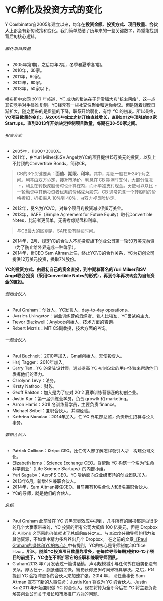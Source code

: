 # YC孵化及投资方式的变化

Y Combinator自2005年建立以来，每年在**投资金额、投资方式、项目数量、合伙人**上都会有新的政策和变化。我们简单总结了历年来的一些关键数字，希望能找到背后的核心逻辑。

###### 孵化项目数量
- 2005年第1期，之后每年2期，冬季和夏季各1期。
- 2010年，30家。
- 2011年，60家。
- 2012年，80家。
- 2013年，50家以下。

福布斯中文网 2013 年报道，YC 成功的秘诀在于异常强大的"校友网络"，这一点其它竞争对手很难复制。YC经常有一些社交性聚会和迷你会议。但是随着规模日渐扩大，随之而来的是质量的下降，联系开始弱化，有悖 YC 的初衷。所以最终，**YC项目数量的变化，从2005年成立之初开始直线增长，直到2012年顶峰的80家Startups。直到2013年开始决定控制项目数量，每期在30-50家之间。**

###### 投资方式
- 2005年，11000+3000X。
- 2011年，由Yuri Milner和SV Angel为YC的项目提供15万美元的投资，以及上不封顶的Convertible Bonds，简称CB。

> CB的3个关键要素：**面值、期限、利率**。其中，期限一般在6-24个月之间。利率由双方协定，接近市场价。利息在 CB 期满时支付，大部分情况下，利息在转换成股份时也计算在内，而不单独支付现金。天使可以以比下一轮融资中其他投资者优惠的价格成为股东。CB 通常包含一个转股时的价格折扣，折扣率从 10%到 40%，由双方视风险协定。

- 2012年，更名为YCVC，对每个项目的投资减少到8万美金。
- 2013年，SAFE（Simple Agreement for Future Equity）取代Convertible Notes，比前者更简单，无需考虑期限和利率。

> 与CB最大的区别是，SAFE没有赎回时间。

- 2014年，2月，规定YC的合伙人不能投资旗下创业公司第一轮50万美元融资（为了防止给外界造成一种暗示）。
- 2014年，新CEO Sam Altman上任，终止YCVC的合作关系，YC为初创公司提供12万美元投资，换取7%股份。

**YC的投资方式，由最初自己的资金直投，到中期和著名的Yuri Milner和SV Angel联合投资（采用Convertible Notes的形式），再到今年再次转变为自有资金的直投。**

###### 创始合伙人
- Paul Graham：创始人，YC发言人，day-to-day operations。
- Jessica Livingston：创业训练营的组织者。看人比较准，YC面试的主力。
- Trevor Blackwell：Anybots创始人，技术方面的咨询。
- Robert Morris：MIT CS副教授，技术方面的咨询。

###### 一般合伙人
- Paul Buchheit：2010年加入，Gmail创始人，天使投资人。
- Harj Tagger：2010年加入。
- Garry Tan：YC 的常驻设计师，通过提高 YC 初创企业的用户体验来帮助他们发挥他们的潜力。
- Carolynn Levy：法务。
- Kirsty Nathoo：财务。
- Geoff Ralston：加入是为了应对 2012 夏季训练营暴涨的初创企业。
- Justin Kan：第一届训练营学员，负责 growth 和 marketing。
- Aaron Harris：2011 冬训练营学员，主要负责 finance。
- Michael Seibel：兼职合伙人，并购经验。
- Kathrina Manalac：2014年加入，任 YC 外联部总监，负责新生招募与公关事务。

###### 兼职合伙人
- Patrick Collison：Stripe CEO。比任何人都了解怎样吸引人才，构建公司文化。
- Elizabeth Iorns：Science Exchange CEO。将帮助 YC 构筑一个名为“生命科学创业”（Life Science Startups）的内部小组。
- Yuri Sagalov：AeroFS CEO。YC 吸纳面向企业级市场的创业团队加入。
- 2013年6月，新增4名兼职合伙人。
- 2014年，Sam Altman接任CEO。目前拥有10名合伙人和8名兼职合伙人。
- YC的导师，就是他们的合伙人。

###### 总结
- Paul Graham 此前曾在 YC 的黑天鹅效应中提到，几乎所有的回报都是由很少的几个大赢家带来的，YC 投资的所有公司大概值 100 亿美元，但是 Dropbox 和 Airbnb 这两家的价值就占了总额的四分之三。与其过度分散导师的精力和其他资源，不如集中精力多培养出几个 Dropbox。
在之前的文章[《Paul Graham的退休和YC的核心》](http://jianshu.io/p/2a3994d69f2c)中有提到，YC的核心是导师制度和Office Hour。**所以，随着YC投资项目数量的增多，在每位导师每期对接10-15个项目的前提下，YC也在不断扩容它的全职和兼职导师团队。**
- Graham2013 年7 月发表过一篇讲话稿，声明规模减小与任何外在趋势都没有关系，原因在于，膨胀速度太快，需要获得更多时间来将其解决。之后，PG提到 YC 会招聘更多的合伙人来加速扩张。2014 年， 现任董事长 Sam Altman 宣布了新的人事任命：Justin Kan 将成为 YC 的合伙人。Justin Kan2011 年开始兼职做 YC 的合伙人，现在将转为全职今后在 YC 将主要负责解答创业公司关于增长和市场推广方向的问题。